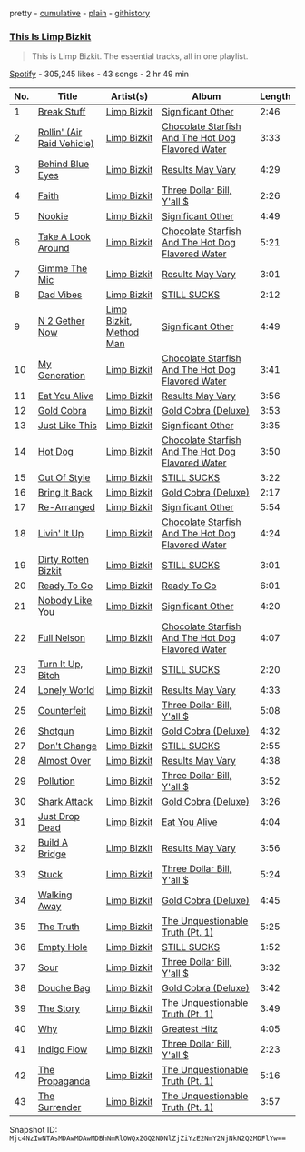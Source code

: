 pretty - [cumulative](/playlists/cumulative/37i9dQZF1DZ06evO0AuSbK.md) - [plain](/playlists/plain/37i9dQZF1DZ06evO0AuSbK) - [githistory](https://github.githistory.xyz/mackorone/spotify-playlist-archive/blob/main/playlists/plain/37i9dQZF1DZ06evO0AuSbK)

### [This Is Limp Bizkit](https://open.spotify.com/playlist/37i9dQZF1DZ06evO0AuSbK)

> This is Limp Bizkit\. The essential tracks, all in one playlist.

[Spotify](https://open.spotify.com/user/spotify) - 305,245 likes - 43 songs - 2 hr 49 min

| No. | Title | Artist(s) | Album | Length |
|---|---|---|---|---|
| 1 | [Break Stuff](https://open.spotify.com/track/5cZqsjVs6MevCnAkasbEOX) | [Limp Bizkit](https://open.spotify.com/artist/165ZgPlLkK7bf5bDoFc6Sb) | [Significant Other](https://open.spotify.com/album/3HCCUaRSjHSFOe4fqE0BiP) | 2:46 |
| 2 | [Rollin' \(Air Raid Vehicle\)](https://open.spotify.com/track/3IV4swNduIRunHREK80owz) | [Limp Bizkit](https://open.spotify.com/artist/165ZgPlLkK7bf5bDoFc6Sb) | [Chocolate Starfish And The Hot Dog Flavored Water](https://open.spotify.com/album/5mi7FKaWE5CtcOjdyxScA7) | 3:33 |
| 3 | [Behind Blue Eyes](https://open.spotify.com/track/1MTQHCpraD4S8g5PAFKzoj) | [Limp Bizkit](https://open.spotify.com/artist/165ZgPlLkK7bf5bDoFc6Sb) | [Results May Vary](https://open.spotify.com/album/3oUoQ0UH7Rv06x1kpSjS36) | 4:29 |
| 4 | [Faith](https://open.spotify.com/track/5MYsvAONqcsIVOwu2HTQ3p) | [Limp Bizkit](https://open.spotify.com/artist/165ZgPlLkK7bf5bDoFc6Sb) | [Three Dollar Bill, Y'all $](https://open.spotify.com/album/3I34EprFC0rlAO4pKNeX1t) | 2:26 |
| 5 | [Nookie](https://open.spotify.com/track/1TEZWG1FdjzDdercCguTwj) | [Limp Bizkit](https://open.spotify.com/artist/165ZgPlLkK7bf5bDoFc6Sb) | [Significant Other](https://open.spotify.com/album/3HCCUaRSjHSFOe4fqE0BiP) | 4:49 |
| 6 | [Take A Look Around](https://open.spotify.com/track/2avKuMN2QXkaG9vvHa2JLt) | [Limp Bizkit](https://open.spotify.com/artist/165ZgPlLkK7bf5bDoFc6Sb) | [Chocolate Starfish And The Hot Dog Flavored Water](https://open.spotify.com/album/5mi7FKaWE5CtcOjdyxScA7) | 5:21 |
| 7 | [Gimme The Mic](https://open.spotify.com/track/2KuGuEVhHoQ0F1PVupQovc) | [Limp Bizkit](https://open.spotify.com/artist/165ZgPlLkK7bf5bDoFc6Sb) | [Results May Vary](https://open.spotify.com/album/3oUoQ0UH7Rv06x1kpSjS36) | 3:01 |
| 8 | [Dad Vibes](https://open.spotify.com/track/2ppAkaBj4vaL0qsFm1TOKI) | [Limp Bizkit](https://open.spotify.com/artist/165ZgPlLkK7bf5bDoFc6Sb) | [STILL SUCKS](https://open.spotify.com/album/2lZ9RqGnGXH8gtH3DK02tJ) | 2:12 |
| 9 | [N 2 Gether Now](https://open.spotify.com/track/5SEBSAio1N77Vbrj1cAEGb) | [Limp Bizkit](https://open.spotify.com/artist/165ZgPlLkK7bf5bDoFc6Sb), [Method Man](https://open.spotify.com/artist/4VmEWwd8y9MCLwexFMdpwt) | [Significant Other](https://open.spotify.com/album/3HCCUaRSjHSFOe4fqE0BiP) | 4:49 |
| 10 | [My Generation](https://open.spotify.com/track/6holGuk1jKHTdWyWBOZi8l) | [Limp Bizkit](https://open.spotify.com/artist/165ZgPlLkK7bf5bDoFc6Sb) | [Chocolate Starfish And The Hot Dog Flavored Water](https://open.spotify.com/album/5mi7FKaWE5CtcOjdyxScA7) | 3:41 |
| 11 | [Eat You Alive](https://open.spotify.com/track/0EtzpDX05udzfLcGntGbGU) | [Limp Bizkit](https://open.spotify.com/artist/165ZgPlLkK7bf5bDoFc6Sb) | [Results May Vary](https://open.spotify.com/album/3oUoQ0UH7Rv06x1kpSjS36) | 3:56 |
| 12 | [Gold Cobra](https://open.spotify.com/track/2PDdjoIa7fHriNPkqu055e) | [Limp Bizkit](https://open.spotify.com/artist/165ZgPlLkK7bf5bDoFc6Sb) | [Gold Cobra \(Deluxe\)](https://open.spotify.com/album/5SWyjakBNg9n0JpnHaQQSI) | 3:53 |
| 13 | [Just Like This](https://open.spotify.com/track/7on45JTbuUgroAC4DXwBqQ) | [Limp Bizkit](https://open.spotify.com/artist/165ZgPlLkK7bf5bDoFc6Sb) | [Significant Other](https://open.spotify.com/album/3HCCUaRSjHSFOe4fqE0BiP) | 3:35 |
| 14 | [Hot Dog](https://open.spotify.com/track/6Zj3YsYfj8YTY9aGMDnpn8) | [Limp Bizkit](https://open.spotify.com/artist/165ZgPlLkK7bf5bDoFc6Sb) | [Chocolate Starfish And The Hot Dog Flavored Water](https://open.spotify.com/album/5mi7FKaWE5CtcOjdyxScA7) | 3:50 |
| 15 | [Out Of Style](https://open.spotify.com/track/06nmwVr0Ev16QnVXsQXSf1) | [Limp Bizkit](https://open.spotify.com/artist/165ZgPlLkK7bf5bDoFc6Sb) | [STILL SUCKS](https://open.spotify.com/album/2lZ9RqGnGXH8gtH3DK02tJ) | 3:22 |
| 16 | [Bring It Back](https://open.spotify.com/track/4wWf2hSQwmVc1lCWHAMTUR) | [Limp Bizkit](https://open.spotify.com/artist/165ZgPlLkK7bf5bDoFc6Sb) | [Gold Cobra \(Deluxe\)](https://open.spotify.com/album/5SWyjakBNg9n0JpnHaQQSI) | 2:17 |
| 17 | [Re\-Arranged](https://open.spotify.com/track/6IPJ7LeWIOhxPW8Sq3nIGc) | [Limp Bizkit](https://open.spotify.com/artist/165ZgPlLkK7bf5bDoFc6Sb) | [Significant Other](https://open.spotify.com/album/3HCCUaRSjHSFOe4fqE0BiP) | 5:54 |
| 18 | [Livin' It Up](https://open.spotify.com/track/0QepvU0N2fC2B5uIPafO1q) | [Limp Bizkit](https://open.spotify.com/artist/165ZgPlLkK7bf5bDoFc6Sb) | [Chocolate Starfish And The Hot Dog Flavored Water](https://open.spotify.com/album/5mi7FKaWE5CtcOjdyxScA7) | 4:24 |
| 19 | [Dirty Rotten Bizkit](https://open.spotify.com/track/0S6rmCEGfJhAf2vL6FE5pD) | [Limp Bizkit](https://open.spotify.com/artist/165ZgPlLkK7bf5bDoFc6Sb) | [STILL SUCKS](https://open.spotify.com/album/2lZ9RqGnGXH8gtH3DK02tJ) | 3:01 |
| 20 | [Ready To Go](https://open.spotify.com/track/5kS6gc6Df3eV676GGUF832) | [Limp Bizkit](https://open.spotify.com/artist/165ZgPlLkK7bf5bDoFc6Sb) | [Ready To Go](https://open.spotify.com/album/5qwnsXwdLqlobT21jkU8ur) | 6:01 |
| 21 | [Nobody Like You](https://open.spotify.com/track/5VNMlLgQdpo2ksrYzD9ANy) | [Limp Bizkit](https://open.spotify.com/artist/165ZgPlLkK7bf5bDoFc6Sb) | [Significant Other](https://open.spotify.com/album/3HCCUaRSjHSFOe4fqE0BiP) | 4:20 |
| 22 | [Full Nelson](https://open.spotify.com/track/6YU556RBcA4js0poLlP8Cu) | [Limp Bizkit](https://open.spotify.com/artist/165ZgPlLkK7bf5bDoFc6Sb) | [Chocolate Starfish And The Hot Dog Flavored Water](https://open.spotify.com/album/5mi7FKaWE5CtcOjdyxScA7) | 4:07 |
| 23 | [Turn It Up, Bitch](https://open.spotify.com/track/2KlKLcZPU4CptMCQ3TY5ls) | [Limp Bizkit](https://open.spotify.com/artist/165ZgPlLkK7bf5bDoFc6Sb) | [STILL SUCKS](https://open.spotify.com/album/2lZ9RqGnGXH8gtH3DK02tJ) | 2:20 |
| 24 | [Lonely World](https://open.spotify.com/track/77AbmFudFBhF5a4Vcmwqtu) | [Limp Bizkit](https://open.spotify.com/artist/165ZgPlLkK7bf5bDoFc6Sb) | [Results May Vary](https://open.spotify.com/album/3oUoQ0UH7Rv06x1kpSjS36) | 4:33 |
| 25 | [Counterfeit](https://open.spotify.com/track/2nMN06ZdkOyGrhSDt9CKah) | [Limp Bizkit](https://open.spotify.com/artist/165ZgPlLkK7bf5bDoFc6Sb) | [Three Dollar Bill, Y'all $](https://open.spotify.com/album/3I34EprFC0rlAO4pKNeX1t) | 5:08 |
| 26 | [Shotgun](https://open.spotify.com/track/4H5tQdRchZaGpwoz56qRQa) | [Limp Bizkit](https://open.spotify.com/artist/165ZgPlLkK7bf5bDoFc6Sb) | [Gold Cobra \(Deluxe\)](https://open.spotify.com/album/5SWyjakBNg9n0JpnHaQQSI) | 4:32 |
| 27 | [Don't Change](https://open.spotify.com/track/6do9iwoqKRIvEvRTsXlOoZ) | [Limp Bizkit](https://open.spotify.com/artist/165ZgPlLkK7bf5bDoFc6Sb) | [STILL SUCKS](https://open.spotify.com/album/2lZ9RqGnGXH8gtH3DK02tJ) | 2:55 |
| 28 | [Almost Over](https://open.spotify.com/track/043Re81uRxCx2Nw6LfAheU) | [Limp Bizkit](https://open.spotify.com/artist/165ZgPlLkK7bf5bDoFc6Sb) | [Results May Vary](https://open.spotify.com/album/3oUoQ0UH7Rv06x1kpSjS36) | 4:38 |
| 29 | [Pollution](https://open.spotify.com/track/2Gle7uL36Pg0FZKuNtW30v) | [Limp Bizkit](https://open.spotify.com/artist/165ZgPlLkK7bf5bDoFc6Sb) | [Three Dollar Bill, Y'all $](https://open.spotify.com/album/3I34EprFC0rlAO4pKNeX1t) | 3:52 |
| 30 | [Shark Attack](https://open.spotify.com/track/1oQIVInvZ4e92v1bOzrUgD) | [Limp Bizkit](https://open.spotify.com/artist/165ZgPlLkK7bf5bDoFc6Sb) | [Gold Cobra \(Deluxe\)](https://open.spotify.com/album/5SWyjakBNg9n0JpnHaQQSI) | 3:26 |
| 31 | [Just Drop Dead](https://open.spotify.com/track/7oGFLiay0XopGrUiYbZKHC) | [Limp Bizkit](https://open.spotify.com/artist/165ZgPlLkK7bf5bDoFc6Sb) | [Eat You Alive](https://open.spotify.com/album/5Bu9ucyQatIFNf6dm0lzpX) | 4:04 |
| 32 | [Build A Bridge](https://open.spotify.com/track/4qWOEeCDVLZPXGzgxE8F7D) | [Limp Bizkit](https://open.spotify.com/artist/165ZgPlLkK7bf5bDoFc6Sb) | [Results May Vary](https://open.spotify.com/album/3oUoQ0UH7Rv06x1kpSjS36) | 3:56 |
| 33 | [Stuck](https://open.spotify.com/track/1CP8UCFq3Buyg4MN8mZUka) | [Limp Bizkit](https://open.spotify.com/artist/165ZgPlLkK7bf5bDoFc6Sb) | [Three Dollar Bill, Y'all $](https://open.spotify.com/album/3I34EprFC0rlAO4pKNeX1t) | 5:24 |
| 34 | [Walking Away](https://open.spotify.com/track/6cUABkGFq0f8hBZZCUBX4Q) | [Limp Bizkit](https://open.spotify.com/artist/165ZgPlLkK7bf5bDoFc6Sb) | [Gold Cobra \(Deluxe\)](https://open.spotify.com/album/5SWyjakBNg9n0JpnHaQQSI) | 4:45 |
| 35 | [The Truth](https://open.spotify.com/track/52h4yQrQZD3BkycTqlKsjj) | [Limp Bizkit](https://open.spotify.com/artist/165ZgPlLkK7bf5bDoFc6Sb) | [The Unquestionable Truth \(Pt\. 1\)](https://open.spotify.com/album/0VsNR8ay7aO8DQGNng2Fko) | 5:25 |
| 36 | [Empty Hole](https://open.spotify.com/track/2ISetzZ91WX6szLgyfNQOV) | [Limp Bizkit](https://open.spotify.com/artist/165ZgPlLkK7bf5bDoFc6Sb) | [STILL SUCKS](https://open.spotify.com/album/2lZ9RqGnGXH8gtH3DK02tJ) | 1:52 |
| 37 | [Sour](https://open.spotify.com/track/2PusNhFvJHBr4qtHBKcHP4) | [Limp Bizkit](https://open.spotify.com/artist/165ZgPlLkK7bf5bDoFc6Sb) | [Three Dollar Bill, Y'all $](https://open.spotify.com/album/3I34EprFC0rlAO4pKNeX1t) | 3:32 |
| 38 | [Douche Bag](https://open.spotify.com/track/02feeh3yjDZDXEOXiVh96S) | [Limp Bizkit](https://open.spotify.com/artist/165ZgPlLkK7bf5bDoFc6Sb) | [Gold Cobra \(Deluxe\)](https://open.spotify.com/album/5SWyjakBNg9n0JpnHaQQSI) | 3:42 |
| 39 | [The Story](https://open.spotify.com/track/3fCk6T2IJsMVEZ45079urc) | [Limp Bizkit](https://open.spotify.com/artist/165ZgPlLkK7bf5bDoFc6Sb) | [The Unquestionable Truth \(Pt\. 1\)](https://open.spotify.com/album/0VsNR8ay7aO8DQGNng2Fko) | 3:49 |
| 40 | [Why](https://open.spotify.com/track/3U0twJ3eXYEgEo0hh5Osh0) | [Limp Bizkit](https://open.spotify.com/artist/165ZgPlLkK7bf5bDoFc6Sb) | [Greatest Hitz](https://open.spotify.com/album/50na3UenOpUOS1uuWXM0AY) | 4:05 |
| 41 | [Indigo Flow](https://open.spotify.com/track/1XkTsmGEThbTQRQpB5byLU) | [Limp Bizkit](https://open.spotify.com/artist/165ZgPlLkK7bf5bDoFc6Sb) | [Three Dollar Bill, Y'all $](https://open.spotify.com/album/3I34EprFC0rlAO4pKNeX1t) | 2:23 |
| 42 | [The Propaganda](https://open.spotify.com/track/7m8leIR2d0XtLWm1lPXaKu) | [Limp Bizkit](https://open.spotify.com/artist/165ZgPlLkK7bf5bDoFc6Sb) | [The Unquestionable Truth \(Pt\. 1\)](https://open.spotify.com/album/0VsNR8ay7aO8DQGNng2Fko) | 5:16 |
| 43 | [The Surrender](https://open.spotify.com/track/6nFqXBpJRPcyfay192nlyB) | [Limp Bizkit](https://open.spotify.com/artist/165ZgPlLkK7bf5bDoFc6Sb) | [The Unquestionable Truth \(Pt\. 1\)](https://open.spotify.com/album/0VsNR8ay7aO8DQGNng2Fko) | 3:57 |

Snapshot ID: `Mjc4NzIwNTAsMDAwMDAwMDBhNmRlOWQxZGQ2NDNlZjZiYzE2NmY2NjNkN2Q2MDFlYw==`
